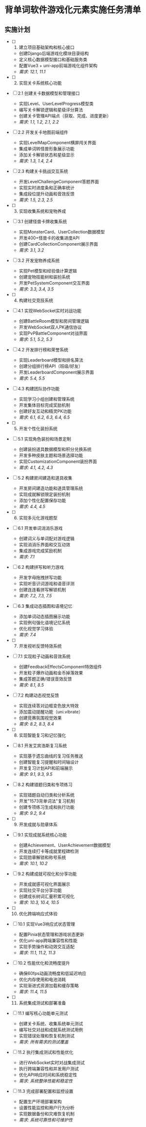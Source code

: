 # 背单词软件游戏化元素实施任务清单

## 实施计划

- [ ] 1. 建立项目基础架构和核心接口
  - 创建Django后端游戏化模块目录结构
  - 定义核心数据模型接口和基础服务类
  - 配置Vue3 + uni-app前端游戏化组件架构
  - _需求: 12.1, 11.1_

- [ ] 2. 实现关卡系统核心功能
- [ ] 2.1 创建关卡数据模型和管理接口
  - 实现Level、UserLevelProgress模型类
  - 编写关卡解锁逻辑和星级评分算法
  - 创建关卡管理API端点（获取、完成、进度更新）
  - _需求: 1.1, 1.2, 2.1, 2.2_

- [ ] 2.2 开发关卡地图前端组件
  - 实现LevelMapComponent横屏闯关界面
  - 集成单词转怪兽形象展示功能
  - 添加关卡解锁状态和星级显示
  - _需求: 1.3, 1.4, 2.4_

- [ ] 2.3 构建关卡挑战交互系统
  - 开发LevelChallengeComponent答题界面
  - 实现实时进度条和正确率统计
  - 集成段位提升动画和音效反馈
  - _需求: 1.5, 2.3, 2.5_

- [ ] 3. 实现收集系统和宠物养成
- [ ] 3.1 创建怪兽卡牌收集系统
  - 实现MonsterCard、UserCollection数据模型
  - 开发400+怪兽卡的收集进度API
  - 创建CardCollectionComponent展示界面
  - _需求: 3.1, 3.2_

- [ ] 3.2 开发宠物养成系统
  - 实现Pet模型和经验值计算逻辑
  - 创建宠物技能树和装扮系统
  - 开发PetSystemComponent交互界面
  - _需求: 3.3, 3.4, 3.5_

- [ ] 4. 构建社交竞技系统
- [ ] 4.1 实现WebSocket实时对战功能
  - 创建BattleRoom模型和房间管理逻辑
  - 开发WebSocket双人PK通信协议
  - 实现PvPBattleComponent对战界面
  - _需求: 5.1, 5.2, 5.3_

- [ ] 4.2 开发排行榜和荣誉系统
  - 实现Leaderboard模型和排名算法
  - 创建分组排行榜API（班级/好友）
  - 开发LeaderboardComponent展示界面
  - _需求: 5.4, 5.5_

- [ ] 4.3 构建团队协作功能
  - 实现学习小组创建和管理系统
  - 开发集体目标完成奖励机制
  - 创建好友互动和精灵PK功能
  - _需求: 6.1, 6.2, 6.3, 6.4, 6.5_

- [ ] 5. 开发个性化装扮系统
- [ ] 5.1 实现角色装扮和场景定制
  - 创建装扮道具数据模型和积分兑换系统
  - 开发多种皮肤主题和场景选择功能
  - 实现CustomizationComponent装扮界面
  - _需求: 4.1, 4.2, 4.3_

- [ ] 5.2 构建房间建造和道具收集
  - 开发房间建造功能和道具管理系统
  - 实现成就解锁限定装扮机制
  - 添加个性化配置保存功能
  - _需求: 4.4, 4.5_

- [ ] 6. 实现多元化游戏题型
- [ ] 6.1 开发单词消消乐游戏
  - 创建词义与单词配对游戏逻辑
  - 实现消消乐界面和交互动效
  - 集成游戏完成奖励机制
  - _需求: 7.1_

- [ ] 6.2 构建拼写和听力游戏
  - 开发字母拖拽拼写功能
  - 实现听音识词游戏和语音评测
  - 创建连连看拼写解锁机制
  - _需求: 7.2, 7.3, 7.5_

- [ ] 6.3 集成动态插图和语境记忆
  - 添加单词动态插图展示功能
  - 实现例句强化语境记忆系统
  - 优化视觉学习体验
  - _需求: 7.4_

- [ ] 7. 开发视听反馈特效系统
- [ ] 7.1 实现粒子动画和音效系统
  - 创建FeedbackEffectsComponent特效组件
  - 开发粒子爆炸动画和金币掉落效果
  - 集成答题正确/错误音效反馈
  - _需求: 8.1, 8.5_

- [ ] 7.2 构建动态视觉反馈
  - 实现连续答对边框变色放大特效
  - 添加震动提醒功能（uni.vibrate）
  - 创建竞赛氛围视觉效果
  - _需求: 8.2, 8.3, 8.4_

- [ ] 8. 实现智能复习和记忆强化
- [ ] 8.1 开发艾宾浩斯复习系统
  - 实现基于遗忘曲线的复习任务推送
  - 创建智能复习提醒和时间轴设计
  - 开发复习计划API和前端展示
  - _需求: 9.1, 9.3, 9.5_

- [ ] 8.2 构建错题归类和专项练习
  - 实现错题自动归类和分析系统
  - 开发"1573背单词法"复习机制
  - 创建专项练习生成和执行功能
  - _需求: 9.2, 9.4_

- [ ] 9. 开发成就与勋章体系
- [ ] 9.1 实现成就系统核心功能
  - 创建Achievement、UserAchievement数据模型
  - 开发连续打卡等成就里程碑检测
  - 实现勋章解锁和称号系统
  - _需求: 10.1, 10.2_

- [ ] 9.2 构建成就可视化和分享功能
  - 开发成就感可视化界面展示
  - 实现社交平台分享功能
  - 创建成长树词汇量积累可视化
  - _需求: 10.3, 10.4, 10.5_

- [ ] 10. 优化跨端响应式体验
- [ ] 10.1 实现Vue3响应式状态管理
  - 配置Pinia状态管理和游戏状态更新
  - 优化uni-app跨端兼容性和性能
  - 实现手势操作和动效交互适配
  - _需求: 11.1, 11.2, 11.3_

- [ ] 10.2 性能优化和流畅度提升
  - 确保60fps动画流畅度和低延迟响应
  - 优化内存使用和电池消耗
  - 实现渐进式资源加载和缓存策略
  - _需求: 11.4, 11.5_

- [ ] 11. 系统集成测试和部署准备
- [ ] 11.1 编写核心功能单元测试
  - 创建关卡系统、收集系统单元测试
  - 编写社交对战和成就系统测试用例
  - 实现错误处理和恢复机制测试
  - _需求: 所有需求的测试覆盖_

- [ ] 11.2 执行集成测试和性能优化
  - 进行WebSocket实时对战集成测试
  - 执行跨端兼容性和并发用户测试
  - 优化API响应时间和系统稳定性
  - _需求: 系统整体性能和稳定性_

- [ ] 11.3 完成部署配置和监控设置
  - 配置生产环境部署架构
  - 设置性能监控和用户行为分析
  - 实现数据备份和灾难恢复机制
  - _需求: 系统可靠性和可维护性_